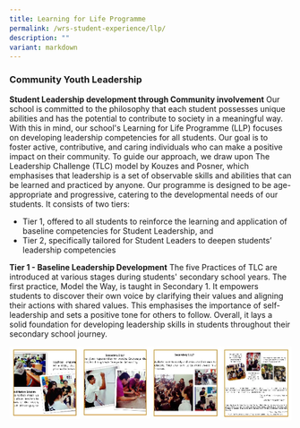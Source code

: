 ```yaml
---
title: Learning for Life Programme
permalink: /wrs-student-experience/llp/
description: ""
variant: markdown
---
```

### **Community Youth Leadership**
**Student Leadership development through Community involvement**
Our school is committed to the philosophy that each student possesses unique abilities and has the potential to contribute to society in a meaningful way. With this in mind, our school's Learning for Life Programme (LLP) focuses on developing leadership competencies for all students. Our goal is to foster active, contributive, and caring individuals who can make a positive impact on their community.
To guide our approach, we draw upon The Leadership Challenge (TLC) model by Kouzes and Posner, which emphasises that leadership is a set of observable skills and abilities that can be learned and practiced by anyone. 
Our programme is designed to be age-appropriate and progressive, catering to the developmental needs of our students. It consists of two tiers: 
- Tier 1, offered to all students to reinforce the learning and application of baseline competencies for Student Leadership, and 
- Tier 2, specifically tailored for Student Leaders to deepen students’ leadership competencies

**Tier 1 - Baseline Leadership Development**
The five Practices of TLC are introduced at various stages during students' secondary school years. The first practice, Model the Way, is taught in Secondary 1. It empowers students to discover their own voice by clarifying their values and aligning their actions with shared values. This emphasises the importance of self-leadership and sets a positive tone for others to follow. Overall, it lays a solid foundation for developing leadership skills in students throughout their secondary school journey.

<p><a href="https://staging.d1zt0oshmgcgjg.amplifyapp.com/images/llp%20enlarged%201.jpg">
<img style="width:25%" src="/images/llp1.jpg" align="left">
</a></p>

<p><a href="https://staging.d1zt0oshmgcgjg.amplifyapp.com/images/llp%20enlarged%202.jpg">
<img style="width:25%" src="/images/llp2.jpg" align="left">
</a></p>

<p><a href="https://staging.d1zt0oshmgcgjg.amplifyapp.com/images/llp%20enlarged%203.jpg">
<img style="width:25%" src="/images/llp3.jpg" align="left">
</a></p>

<p><a href="https://staging.d1zt0oshmgcgjg.amplifyapp.com/images/llp%20enlarged%204.jpg">
<img style="width:25%" src="/images/llp4.jpg" align="left">
</a></p>